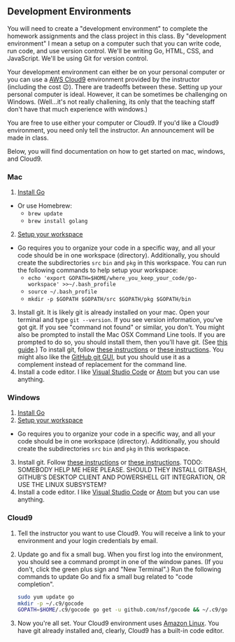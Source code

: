 ## Development Environments

You will need to create a "development environment"
to complete the homework assignments and the class
project in this class. By "development environment"
I mean a setup on a computer such that you can write
code, run code, and use version control. We'll be
writing Go, HTML, CSS, and JavaScript. We'll
be using Git for version control.

Your development environment can either be
on your
personal computer or you can use a 
[AWS Cloud9](https://aws.amazon.com/cloud9/) environment
provided by the instructor (including the cost 😉).
There are tradeoffs between these. Setting up your
personal computer is ideal. However, it can be 
sometimes be challenging on Windows. (Well...it's not
really challening, its only that the teaching staff
don't have that much experience with windows.)

You are free to use either your computer or Cloud9.
If you'd like a Cloud9 environment, you need only 
tell the instructor. An announcement will be made
in class.

Below, you will find documentation on how to get
started on mac, windows, and Cloud9.

### Mac

1. [Install Go](https://golang.org/doc/install)
* Or use Homebrew:
    * `brew update`
    * `brew install golang`
2. [Setup your workspace](https://www.callicoder.com/golang-installation-setup-gopath-workspace/)
* Go requires you to organize your code in a specific way, and all your code should be in one workspace (directory). Additionally, you should create the subdirectories `src` `bin` and `pkg` in this workspace. You can run the following commands to help setup your workspace: 
    * `echo 'export GOPATH=$HOME/where_you_keep_your_code/go-workspace' >>~/.bash_profile`
    * `source ~/.bash_profile`
    * `mkdir -p $GOPATH $GOPATH/src $GOPATH/pkg $GOPATH/bin`
3. Install git. It is likely git is already installed on your
   mac. Open your terminal and type `git --version`.  If you
   see version information, you've got git. If you see 
   "command not found" or similar, you don't.
   You might also be prompted to install the Mac OSX Command
   Line tools. If you are prompted to do so, you should install
   them, then you'll have git. (See [this guide](https://hackernoon.com/install-git-on-mac-a884f0c9d32c).)
   To install git,
   follow [these instructions](https://www.atlassian.com/git/tutorials/install-git)
   or [these instructions](https://git-scm.com/book/en/v2/Getting-Started-Installing-Git).
   You might also like the [GitHub git GUI](https://desktop.github.com/),
   but you should use it as a complement instead of replacement
   for the command line.
4. Install a code editor. I like
   [Visual Studio Code](https://code.visualstudio.com/) or
   [Atom](https://atom.io/) but you can use anything.

### Windows

1. [Install Go](https://golang.org/doc/install)
2. [Setup your workspace](https://www.callicoder.com/golang-installation-setup-gopath-workspace/)
* Go requires you to organize your code in a specific way, and all your code should be in one workspace (directory). Additionally, you should create the subdirectories `src` `bin` and `pkg` in this workspace.
3. Install git. Follow
   [these instructions](https://www.atlassian.com/git/tutorials/install-git)
   or [these instructions](https://git-scm.com/book/en/v2/Getting-Started-Installing-Git).
   TODO: SOMEBODY HELP ME HERE PLEASE. SHOULD THEY INSTALL 
   GITBASH, GITHUB'S DESKTOP CLIENT AND POWERSHELL GIT INTEGRATION,
   OR USE THE LINUX SUBSYSTEM?
4. Install a code editor. I like
   [Visual Studio Code](https://code.visualstudio.com/) or
   [Atom](https://atom.io/) but you can use anything.

### Cloud9

1. Tell the instructor you want to use Cloud9. You will receive a link
   to your environment and your login credentials by email.
2. Update go and fix a small bug. When you first log into the environment,
   you should see a command prompt in one of the window panes. (If you
   don't, click the green plus sign and "New Terminal".) Run the following
   commands to update Go and fix a small bug related to "code completion".

   ```sh
   sudo yum update go
   mkdir -p ~/.c9/gocode
   GOPATH=$HOME/.c9/gocode go get -u github.com/nsf/gocode && ~/.c9/gocode/bin/gocode
   ```
3. Now you're all set. Your Cloud9 environment uses
   [Amazon Linux](https://aws.amazon.com/amazon-linux-ami/). You have
   git already installed and, clearly, Cloud9 has a built-in code editor.
